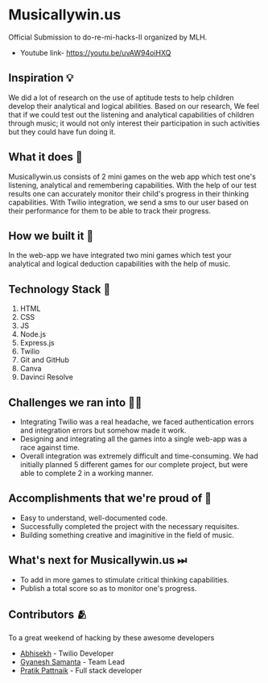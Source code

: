 # Musicallywin.us

Official Submission to do-re-mi-hacks-II organized by MLH.

 - Youtube link- https://youtu.be/uvAW94oiHXQ


## Inspiration 💡
We did a lot of research on the use of aptitude tests to help children develop their analytical and logical abilities. Based on our research, We feel that if we could test out the listening and analytical capabilities of children through music; it would not only interest their participation in such activities but they could have fun doing it.

## What it does 🧭

Musicallywin.us consists of 2 mini games on the web app which test one's listening, analytical and remembering capabilities. With the help of our test results one can accurately monitor their child's progress in their thinking capabilities. With Twilio integration, we send a sms to our user based on their performance for them to be able to track their progress. 

## How we built it 🔧

In the web-app we have integrated two mini games which test your analytical and logical deduction capabilities with the help of music. 


## Technology Stack 🔨
1. HTML
2. CSS
3. JS 
4. Node.js
5. Express.js
6. Twilio
7. Git and GitHub
8. Canva
9. Davinci Resolve 


## Challenges we ran into 🏃‍♂️
 - Integrating Twilio was a real headache, we faced authentication errors and integration errors but somehow made it work.
 - Designing and integrating all the games into a single web-app was a race against time. 
 - Overall integration was extremely difficult and time-consuming. We had initially planned 5 different games for our complete project, but were able to complete 2 in a working manner.

## Accomplishments that we're proud of 🏅
 - Easy to understand, well-documented code.
 - Successfully completed the project with the necessary requisites. 
 - Building something creative and imaginitive in the field of music. 


## What's next for Musicallywin.us ⏭
 - To add in more games to stimulate critical thinking capabilities.
 - Publish a total score so as to monitor one's progress.


## Contributors 🫂

To a great weekend of hacking by these awesome developers

- [Abhisekh](https://github.com/abhishek213-alb) - Twilio Developer
- [Gyanesh Samanta](https://github.com/GyaneshSamanta) - Team Lead
- [Pratik Pattnaik](https://github.com/pratik-chandrasekhar-pattanaik) - Full stack developer
